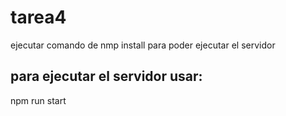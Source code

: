 # tarea4
ejecutar comando de nmp install para poder ejecutar el servidor
## para ejecutar el servidor usar:
npm run start

